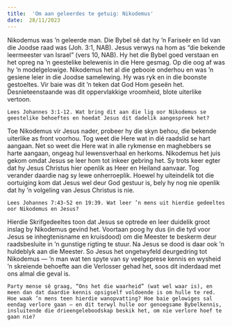 ```yaml
---
title:  'Om aan geleerdes te getuig: Nikodemus'
date:  28/11/2023
---
```


Nikodemus was ’n geleerde man. Die Bybel sê dat hy ’n Fariseër en lid van die Joodse raad was (Joh. 3:1, NAB). Jesus verwys na hom as “die bekende leermeester van Israel” (vers 10, NAB). Hy het die Bybel goed verstaan en het opreg na ’n geestelike belewenis in die Here gesmag. Op die oog af was hy ’n modelgelowige. Nikodemus het al die gebooie onderhou en was ’n gesiene leier in die Joodse samelewing. Hy was ryk en in die boonste gestoeltes. Vir baie was dit ’n teken dat God Hom geseën het. Desnieteenstaande was dit  oppervlakkige vroomheid, blote uiterlike vertoon.

`Lees Johannes 3:1-12. Wat bring dit aan die lig oor Nikodemus se geestelike behoeftes en hoedat Jesus dit dadelik aangespreek het?`

Toe Nikodemus vir Jesus nader, probeer hy die skyn behou, die bekende uiterlike as front voorhou. Tog weet die Here wat in dié raadslid se hart aangaan. Net so weet die Here wat in alle rykmense en maghebbers se harte aangaan, ongeag hul lewensverhaal en herkoms. Nikodemus het juis gekom omdat Jesus se leer hom tot inkeer gebring het. Sy trots keer egter dat hy Jesus Christus hier openlik as Heer en Heiland aanvaar. Tog verander daardie nag sy lewe onherroeplik. Hoewel hy uiteindelik tot die oortuiging kom dat Jesus wel deur God gestuur is, bely hy nog nie openlik dat hy ’n volgeling van Jesus Christus is nie.

`Lees Johannes 7:43-52 en 19:39. Wat leer ’n mens uit hierdie gedeeltes oor Nikodemus en Jesus?`

Hierdie Skrifgedeeltes toon dat Jesus se optrede en leer duidelik groot inslag by Nikodemus gevind het. Voortaan poog hy dus (in die tyd voor Jesus se inhegtenisname en kruisdood) om die Meester te beskerm deur raadsbesluite in ’n gunstige rigting te stuur. Na Jesus se dood is daar ook ’n huldeblyk aan die Meester. So Jesus het ongetwyfeld deurgedring tot Nikodemus — ’n man wat ten spyte van sy veelgeprese kennis en wysheid ’n skreiende behoefte aan die Verlosser gehad het, soos dit inderdaad met ons almal die geval is.

`Party mense sê graag, “Ons het die waarheid” (wat wel waar is), en meen dan dat daardie kennis opsigself voldoende is om hulle te red. Hoe waak ’n mens teen hierdie wanopvatting? Hoe baie gelowiges sal eendag verlore gaan — en dit terwyl hulle oor genoegsame Bybelkennis, insluitende die drieengeleboodskap beskik het, om nie verlore hoef te gaan nie?`
